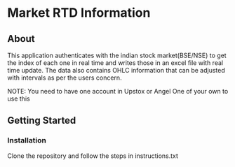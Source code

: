 # Market RTD Information
## About
This application authenticates with the indian stock market(BSE/NSE) to get the index of each one in real time and writes those in an excel file with real time update. The data also contains OHLC information that can be adjusted with intervals as per the users concern.

NOTE: You need to have one account in Upstox or Angel One of your own to use this

## Getting Started
### Installation
Clone the repository and follow the steps in instructions.txt





